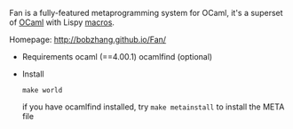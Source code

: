 
Fan is a fully-featured metaprogramming system for OCaml, it's a
superset of [OCaml](http://caml.inria.fr/) with Lispy
[macros](http://letoverlambda.com/).

Homepage: http://bobzhang.github.io/Fan/


* Requirements
  ocaml (==4.00.1)
  ocamlfind (optional)


* Install

  `make world`

  if you have ocamlfind installed, try
  `make metainstall` to install the META file
